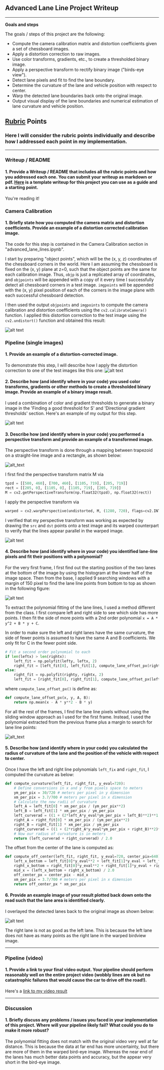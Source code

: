 ## Advanced Lane Line Project Writeup

---

**Goals and steps**

The goals / steps of this project are the following:

* Compute the camera calibration matrix and distortion coefficients given a set of chessboard images.
* Apply a distortion correction to raw images.
* Use color transforms, gradients, etc., to create a thresholded binary image.
* Apply a perspective transform to rectify binary image ("birds-eye view").
* Detect lane pixels and fit to find the lane boundary.
* Determine the curvature of the lane and vehicle position with respect to center.
* Warp the detected lane boundaries back onto the original image.
* Output visual display of the lane boundaries and numerical estimation of lane curvature and vehicle position.

[//]: # (Image References)

[chess_undistort]: ./output_images/chessboard_undistortion.png "Undistorted chessboard image."
[test_image]: ./output_images/test_image_undistort.png "Original test image."
[color_grad_thresh]: ./output_images/color_grad_threshold.png "Color and gradient thresholds."
[trapezoid]: ./output_images/trapezoid.png "Trapezoid"
[perspective_transform]: ./output_images/perspective_transform.png "Perspective transform"
[lane_line_bootstrap]: ./output_images/lane_line_bootstrap.png "Lane line bootstrap."
[lazy_search]: ./output_images/lazy_search.png "Lane line search from the previous polynomial curve."
[final_image]: ./output_images/final_image.png "Lane line overlayed to original image."
[video1]: ./output_videos/project_video.mp4 "Video"

## [Rubric](https://review.udacity.com/#!/rubrics/571/view) Points

### Here I will consider the rubric points individually and describe how I addressed each point in my implementation.  

---

### Writeup / README

#### 1. Provide a Writeup / README that includes all the rubric points and how you addressed each one.  You can submit your writeup as markdown or pdf.  [Here](https://github.com/udacity/CarND-Advanced-Lane-Lines/blob/master/writeup_template.md) is a template writeup for this project you can use as a guide and a starting point.  

You're reading it!

### Camera Calibration

#### 1. Briefly state how you computed the camera matrix and distortion coefficients. Provide an example of a distortion corrected calibration image.

The code for this step is contained in the Camera Calibration section in "advanced_lane_lines.ipynb".

I start by preparing "object points", which will be the (x, y, z) coordinates of the chessboard corners in the world. Here I am assuming the chessboard is fixed on the (x, y) plane at z=0, such that the object points are the same for each calibration image.  Thus, `objp` is just a replicated array of coordinates, and `objpoints` will be appended with a copy of it every time I successfully detect all chessboard corners in a test image.  `imgpoints` will be appended with the (x, y) pixel position of each of the corners in the image plane with each successful chessboard detection.  

I then used the output `objpoints` and `imgpoints` to compute the camera calibration and distortion coefficients using the `cv2.calibrateCamera()` function.  I applied this distortion correction to the test image using the `cv2.undistort()` function and obtained this result: 

![alt text][chess_undistort]

### Pipeline (single images)

#### 1. Provide an example of a distortion-corrected image.

To demonstrate this step, I will describe how I apply the distortion correction to one of the test images like this one:
![alt text][test_image]

#### 2. Describe how (and identify where in your code) you used color transforms, gradients or other methods to create a thresholded binary image.  Provide an example of a binary image result.

I used a combination of color and gradient thresholds to generate a binary image in the 'Finding a good threshold for S' and 'Directional gradient thresholds' section.  Here's an example of my output for this step.

![alt text][color_grad_thresh]

#### 3. Describe how (and identify where in your code) you performed a perspective transform and provide an example of a transformed image.

The perspective transform is done through a mapping between trapezoid on a straight-line image and a rectangle, as shown below:

![alt_text][trapezoid]

 I first find the perspective transform matrix M via

```python
tpzd = [[580, 460], [700, 460], [1105, 719], [205, 719]]
rect = [[205, 0], [1105, 0], [1105, 719], [205, 719]]
M = cv2.getPerspectiveTransform(np.float32(tpzd), np.float32(rect))
```

I apply the perspective transform via

```python
warped = cv2.warpPerspective(undistorted, M, (1280, 720), flags=cv2.INTER_LINEAR)
```

I verified that my perspective transform was working as expected by drawing the `src` and `dst` points onto a test image and its warped counterpart to verify that the lines appear parallel in the warped image.

![alt text][perspective_transform]

#### 4. Describe how (and identify where in your code) you identified lane-line pixels and fit their positions with a polynomial?

For the very first frame, I first find out the starting position of the two lanes at the bottom of the image by using the histogram at the lower half of the image space. Then from the base, I applied 9 searching windows with a margin of 150 pixel to find the lane line points from bottom to top as shown in the following figure:

![alt text][lane_line_bootstrap]

To extract the polynomial fitting of the lane lines, I used a method different from the class. I first compare left and right side to see which side has more points. I then fit the side of more points with a 2nd order polynomial `x = A * y^2 + B * y + C`.


In order to make sure the left and right lanes have the same curvature, the side of fewer points is assumed to have the same A and B coefficients. We only fit for C in the fewer point side.

```python
# Fit a second order polynomial to each
if len(leftx) > len(rightx):
    left_fit = np.polyfit(lefty, leftx, 2)
    right_fit = [left_fit[0], left_fit[1], compute_lane_offset_px(rightx, righty, left_fit[0], left_fit[1])]
else:
    right_fit = np.polyfit(righty, rightx, 2)
    left_fit = [right_fit[0], right_fit[1], compute_lane_offset_px(leftx, lefty, right_fit[0], right_fit[1])]
```
where `compute_lane_offset_px()` is define as:
```python
def compute_lane_offset_px(x, y, A, B):
    return np.mean(x - A * y**2 - B * y)
```

For all the rest of the frames, I find the lane line pixels without using the sliding window approach as I used for the first frame. Instead, I used the polynomial extracted from the previous frame plus a margin to search for lane line points:

![alt_text][lazy_search]

#### 5. Describe how (and identify where in your code) you calculated the radius of curvature of the lane and the position of the vehicle with respect to center.

Once I have the left and right line polynomials `left_fix` and `right_fit`, I computed the curvature as below:

```python
def compute_curvature(left_fit, right_fit, y_eval=720):
    # Define conversions in x and y from pixels space to meters
    ym_per_pix = 30/720 # meters per pixel in y dimension
    xm_per_pix = 3.7/700 # meters per pixel in x dimension
    # Calculate the new radii of curvature
    left_A = left_fit[0] * xm_per_pix / (ym_per_pix**2)
    left_B = left_fit[1] * xm_per_pix / ym_per_pix
    left_curverad = ((1 + (2*left_A*y_eval*ym_per_pix + left_B)**2)**1.5) / np.absolute(2*left_A)
    right_A = right_fit[0] * xm_per_pix / (ym_per_pix**2)
    right_B = right_fit[1] * xm_per_pix / ym_per_pix
    right_curverad = ((1 + (2*right_A*y_eval*ym_per_pix + right_B)**2)**1.5) / np.absolute(2*right_A)
    # Now our radius of curvature is in meters
    return (left_curverad + right_curverad) / 2.0
```

The offset from the center of the lane is computed as:

```python
def compute_off_center(left_fit, right_fit, y_eval=720, center_pix=640):
    left_x_bottom = left_fit[0]*y_eval**2 + left_fit[1]*y_eval + left_fit[2]
    right_x_bottom = right_fit[0]*y_eval**2 + right_fit[1]*y_eval + right_fit[2]
    mid_x = (left_x_bottom + right_x_bottom) / 2.0
    off_center_px = center_pix - mid_x
    xm_per_pix = 3.7/700 # meters per pixel in x dimension
    return off_center_px * xm_per_pix
```

#### 6. Provide an example image of your result plotted back down onto the road such that the lane area is identified clearly.

I overlayed the detected lanes back to the original image as shown below:

![alt text][final_image]

The right lane is not as good as the left lane. This is because the left lane does not have as many points as the right lane in the warped birdview image.

---

### Pipeline (video)

#### 1. Provide a link to your final video output.  Your pipeline should perform reasonably well on the entire project video (wobbly lines are ok but no catastrophic failures that would cause the car to drive off the road!).

Here's a [link to my video result](./output_videos/project_video.mp4)

---

### Discussion

#### 1. Briefly discuss any problems / issues you faced in your implementation of this project.  Where will your pipeline likely fail?  What could you do to make it more robust?

The polynomial fitting does not match with the original video very well at far distance. This is because the data at far end has more uncertainty, but there are more of them in the warped bird-eye image. Whereas the near end of the lanes has much better data points and accuracy, but the appear very short in the bird-eye image.

